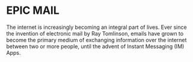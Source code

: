# EPIC MAIL

The internet is increasingly becoming an integral part of lives. Ever since the invention of
electronic mail by Ray Tomlinson, emails have grown to become the primary medium of
exchanging information over the internet between two or more people, until the advent of Instant
Messaging (IM) Apps.
